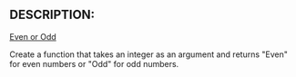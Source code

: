 
## DESCRIPTION:

[Even or Odd](https://www.codewars.com/kata/53da3dbb4a5168369a0000fe/train/java)

Create a function that takes an integer as an argument and returns "Even" for even numbers or "Odd" for odd numbers.